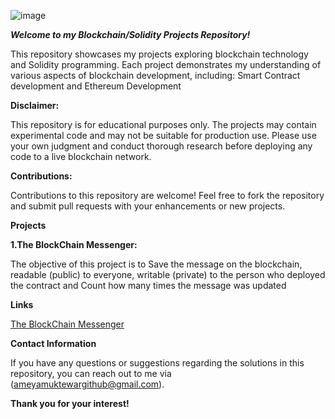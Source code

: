 ![image](https://encrypted-tbn0.gstatic.com/images?q=tbn:ANd9GcTWktLACEr9lF60l9Rkhe0oTtgxSSvVIFR6lQ&usqp=CAU)

***Welcome to my Blockchain/Solidity Projects Repository!***

This repository showcases my projects exploring blockchain technology and Solidity programming. Each project demonstrates my understanding of various aspects of blockchain 
development, including: Smart Contract development and Ethereum Development

**Disclaimer:**

This repository is for educational purposes only. The projects may contain experimental code and may not be suitable for production use. Please use your own judgment and 
conduct thorough research before deploying any code to a live blockchain network.

**Contributions:**

Contributions to this repository are welcome! Feel free to fork the repository and submit pull requests with your enhancements or new projects.

**Projects**

**1.The BlockChain Messenger:** 

The objective of this project is to Save the message on the blockchain, readable (public) to everyone, writable (private) to the person who deployed the contract and
Count how many times the message was updated

**Links**

[The BlockChain Messenger](https://github.com/Ameya-2003/BlockChain/blob/main/Projects/The%20BlockChain%20Messenger.sol)

**Contact Information**

If you have any questions or suggestions regarding the solutions in this repository, you can reach out to me via (ameyamuktewargithub@gmail.com).

**Thank you for your interest!**
